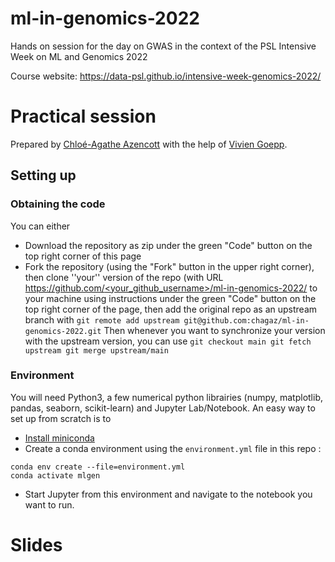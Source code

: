 # ml-in-genomics-2022
Hands on session for the day on GWAS in the context of the PSL Intensive Week on ML and Genomics 2022

Course website: https://data-psl.github.io/intensive-week-genomics-2022/

# Practical session
Prepared by [Chloé-Agathe Azencott](https://github.com/chagaz) with the help of [Vivien Goepp](https://github.com/vgoepp).
## Setting up
### Obtaining the code
You can either
* Download the repository as zip under the green "Code" button on the top right corner of this page
* Fork the repository (using the "Fork" button in the upper right corner), then clone ''your'' version of the repo (with URL [https://github.com/<your_github_username>/ml-in-genomics-2022/]() to your machine using instructions under the  green "Code" button on the top right corner of the page, then add the original repo as an upstream branch with ``git remote add upstream git@github.com:chagaz/ml-in-genomics-2022.git``
Then whenever you want to synchronize your version with the upstream version, you can use 
``git checkout main
git fetch upstream
git merge upstream/main``

### Environment
You will need Python3, a few numerical python librairies (numpy, matplotlib, pandas, seaborn, scikit-learn) and Jupyter Lab/Notebook. An easy way to set up from scratch is to 
* [Install miniconda](https://github.com/goepp/ml-in-genomics-2021/blob/master/miniconda)
* Create a conda environment using the `environment.yml` file in this repo : 
```
conda env create --file=environment.yml
conda activate mlgen
```
* Start Jupyter from this environment and navigate to the notebook you want to run.



# Slides
